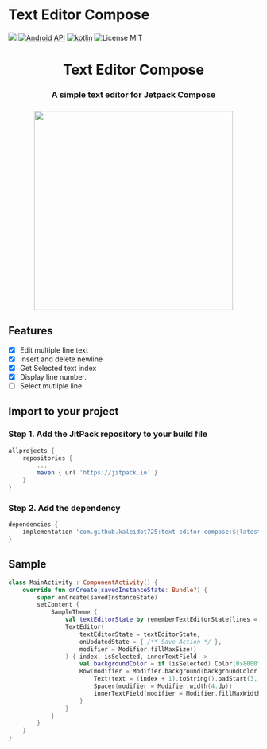 # Text Editor Compose

[![](https://jitpack.io/v/kaleidot725/text-editor-compose.svg)](https://jitpack.io/#kaleidot725/text-editor-compose)
[![Android API](https://img.shields.io/badge/api-24%2B-brightgreen.svg)](https://android-arsenal.com/api?level=24)
[![kotlin](https://img.shields.io/github/languages/top/kaleidot725/text-editor-compose)](https://kotlinlang.org/)
![License MIT](https://img.shields.io/github/license/kaleidot725/text-editor-compose)

<h1 align="center">
    Text Editor Compose
</h1>

<h3 align="center">
    A simple text editor for Jetpack Compose
</h3>

<h3 align="center">
    <img align="center" width=400 src="https://github.com/kaleidot725/text-editor-compose/blob/main/demo.gif">
</h3>

## Features

- [x] Edit multiple line text
- [x] Insert and delete newline
- [x] Get Selected text index
- [x] Display line number.
- [ ] Select mutilple line

## Import to your project

### Step 1. Add the JitPack repository to your build file

```gradle
allprojects {
	repositories {
		...
		maven { url 'https://jitpack.io' }
	}
}
```

### Step 2. Add the dependency

```gradle
dependencies {
	implementation 'com.github.kaleidot725:text-editor-compose:${latest-version}'
}
```

## Sample

```kotlin
class MainActivity : ComponentActivity() {
    override fun onCreate(savedInstanceState: Bundle?) {
        super.onCreate(savedInstanceState)
        setContent {
            SampleTheme {
                val textEditorState by rememberTextEditorState(lines = DemoText.lines())
                TextEditor(
                    textEditorState = textEditorState,
                    onUpdatedState = { /** Save Action */ },
                    modifier = Modifier.fillMaxSize()
                ) { index, isSelected, innerTextField ->
                    val backgroundColor = if (isSelected) Color(0x8000ff00) else Color.White
                    Row(modifier = Modifier.background(backgroundColor)) {
                        Text(text = (index + 1).toString().padStart(3, '0'))
                        Spacer(modifier = Modifier.width(4.dp))
                        innerTextField(modifier = Modifier.fillMaxWidth())
                    }
                }
            }
        }
    }
}
```

